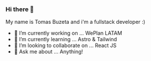 ### Hi there 👋

My name is Tomas Buzeta and i'm a fullstack developer :)

- 🔭 I’m currently working on ... WePlan LATAM
- 🌱 I’m currently learning ... Astro & Tailwind
- 👯 I’m looking to collaborate on ... React JS
- 💬 Ask me about ... Anything!

